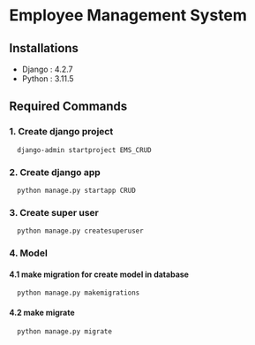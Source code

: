 # Employee Management System

##  Installations
- Django : 4.2.7
- Python : 3.11.5

## Required Commands 

### 1. Create django project
      django-admin startproject EMS_CRUD

### 2. Create django app
      python manage.py startapp CRUD

### 3. Create super user
      python manage.py createsuperuser

### 4. Model
#### 4.1 make migration for create model in database<br/>
      python manage.py makemigrations
#### 4.2 make migrate 
      python manage.py migrate
  
